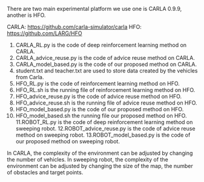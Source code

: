 There are two main experimental platform we use one is CARLA 0.9.9, another is HFO.

CARLA: https://github.com/carla-simulator/carla
HFO: https://github.com/LARG/HFO

1. CARLA_RL.py is the code of deep reinforcement learning method on CARLA.
2. CARLA_advice_reuse.py is the code of advice reuse method on CARLA.
3. CARLA_model_based.py is the code of our proposed method on CARLA.
4. student.txt and teacher.txt are used to store data created by the vehicles from Carla.
5. HFO_RL.py is the code of reinforcement learning method on HFO.
6. HFO_RL.sh is the running file of reinforcement learning method on HFO.
7. HFO_advice_reuse.py is the code of advice reuse method on HFO.
8. HFO_advice_reuse.sh is the running file of advice reuse method on HFO.
9. HFO_model_based.py  is the code of our proposed method on HFO.
10. HFO_model_based.sh  the running file our proposed method on HFO.
11.ROBOT_RL.py is the code of deep reinforcement learning method on sweeping robot.
12.ROBOT_advice_reuse.py is the code of advice reuse method on sweeping robot.
13.ROBOT_model_based.py is the code of our proposed method on sweeping robot.

In CARLA, the complexity of the environment can be adjusted by changing the number of vehicles.
In sweeping robot, the complexity of the environment can be adjusted by changing the size of the map, the number of obstacles and target points.
